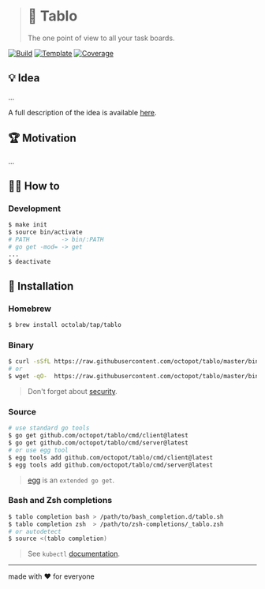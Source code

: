 > # 🧐 Tablo
>
> The one point of view to all your task boards.

[![Build][build.icon]][build.page]
[![Template][template.icon]][template.page]
[![Coverage][coverage.icon]][coverage.page]

## 💡 Idea

...

A full description of the idea is available [here][design.page].

## 🏆 Motivation

...

## 🤼‍♂️ How to

### Development

```bash
$ make init
$ source bin/activate
# PATH         -> bin/:PATH
# go get -mod= -> get
...
$ deactivate
```

## 🧩 Installation

### Homebrew

```bash
$ brew install octolab/tap/tablo
```

### Binary

```bash
$ curl -sSfL https://raw.githubusercontent.com/octopot/tablo/master/bin/install | sh
# or
$ wget -qO-  https://raw.githubusercontent.com/octopot/tablo/master/bin/install | sh
```

> Don't forget about [security](https://www.idontplaydarts.com/2016/04/detecting-curl-pipe-bash-server-side/).

### Source

```bash
# use standard go tools
$ go get github.com/octopot/tablo/cmd/client@latest
$ go get github.com/octopot/tablo/cmd/server@latest
# or use egg tool
$ egg tools add github.com/octopot/tablo/cmd/client@latest
$ egg tools add github.com/octopot/tablo/cmd/server@latest
```

> [egg][] is an `extended go get`.

### Bash and Zsh completions

```bash
$ tablo completion bash > /path/to/bash_completion.d/tablo.sh
$ tablo completion zsh  > /path/to/zsh-completions/_tablo.zsh
# or autodetect
$ source <(tablo completion)
```

> See `kubectl` [documentation](https://kubernetes.io/docs/tasks/tools/install-kubectl/#enabling-shell-autocompletion).

---

made with ❤️ for everyone

[build.page]:       https://travis-ci.com/octopot/tablo
[build.icon]:       https://travis-ci.com/octopot/tablo.svg?branch=master
[coverage.page]:    https://codeclimate.com/github/octopot/tablo/test_coverage
[coverage.icon]:    https://api.codeclimate.com/v1/badges/0d0bd50ec0cb47760ea5/test_coverage
[design.page]:      https://www.notion.so/octolab/Tablo-a56b2f5410be487f953df0db79b20f2f?r=0b753cbf767346f5a6fd51194829a2f3
[promo.page]:       https://github.com/octopot/tablo
[template.page]:    https://github.com/octomation/go-service
[template.icon]:    https://img.shields.io/badge/template-go--service-blue

[egg]:              https://github.com/kamilsk/egg
